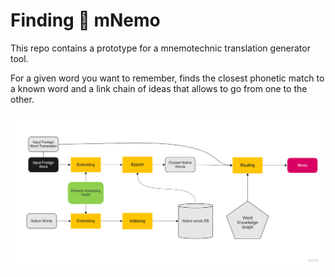# Finding 🐠 mNemo 

This repo contains a prototype for a mnemotechnic translation generator tool.

For a given word you want to remember, finds the closest phonetic match to a known word and a link chain of ideas that allows to go from one to the other.

![](flowchart.jpg)
